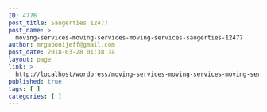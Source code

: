```yaml
---
ID: 4776
post_title: Saugerties 12477
post_name: >
  moving-services-moving-services-moving-services-saugerties-12477
author: mrgabonijeff@gmail.com
post_date: 2018-03-28 01:38:34
layout: page
link: >
  http://localhost/wordpress/moving-services-moving-services-moving-services-saugerties-12477/
published: true
tags: [ ]
categories: [ ]
---
```

